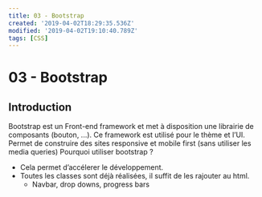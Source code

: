 ```yaml
---
title: 03 - Bootstrap
created: '2019-04-02T18:29:35.536Z'
modified: '2019-04-02T19:10:40.789Z'
tags: [CSS]
---
```


# 03 - Bootstrap

## Introduction
Bootstrap est un Front-end framework et met à disposition une librairie de composants (bouton, ...).
Ce framework est utilisé pour le thème et l’UI.
Permet de construire des sites responsive et mobile first (sans utiliser les media queries)
Pourquoi utiliser bootstrap ?
- Cela permet d’accélerer le développement.
- Toutes les classes sont déjà réalisées, il suffit de les rajouter au html.
  - Navbar, drop downs, progress bars
